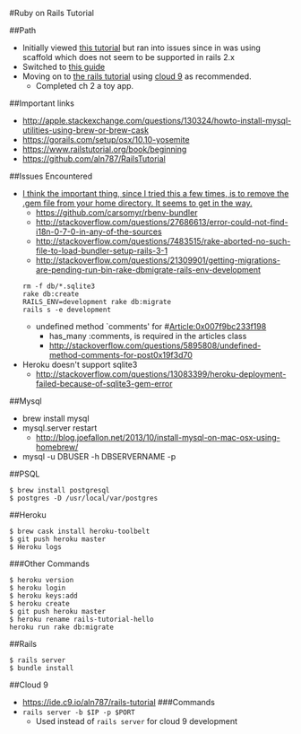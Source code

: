 #Ruby on Rails Tutorial

##Path
- Initially viewed [this tutorial](https://www.youtube.com/watch?v=Gzj723LkRJY) but ran into issues since in was using scaffold which does not seem to be supported in rails 2.x
- Switched to [this guide](http://guides.rubyonrails.org/getting_started.html)
- Moving on to [the rails tutorial](https://www.railstutorial.org/book/beginning) using [cloud 9](https://ide.c9.io/aln787/rails-tutorial) as recommended.
  - Completed ch 2 a toy app.

##Important links
- http://apple.stackexchange.com/questions/130324/howto-install-mysql-utilities-using-brew-or-brew-cask
- https://gorails.com/setup/osx/10.10-yosemite
- https://www.railstutorial.org/book/beginning
- https://github.com/aln787/RailsTutorial

##Issues Encountered
- [I think the important thing, since I tried this a few times, is to remove the .gem file from your home directory. It seems to get in the way.](http://stackoverflow.com/questions/9602806/bundler-not-working-with-rbenv-could-not-find-gem)
  - https://github.com/carsomyr/rbenv-bundler
  - http://stackoverflow.com/questions/27686613/error-could-not-find-i18n-0-7-0-in-any-of-the-sources
  - http://stackoverflow.com/questions/7483515/rake-aborted-no-such-file-to-load-bundler-setup-rails-3-1
  - http://stackoverflow.com/questions/21309901/getting-migrations-are-pending-run-bin-rake-dbmigrate-rails-env-development
  ```
  rm -f db/*.sqlite3
  rake db:create
  RAILS_ENV=development rake db:migrate
  rails s -e development
  ```
  - undefined method `comments' for #<Article:0x007f9bc233f198>
    - has_many :comments, is required in the articles class
    - http://stackoverflow.com/questions/5895808/undefined-method-comments-for-post0x19f3d70
- Heroku doesn't support sqlite3
  - http://stackoverflow.com/questions/13083399/heroku-deployment-failed-because-of-sqlite3-gem-error


##Mysql
- brew install mysql
- mysql.server restart
	- http://blog.joefallon.net/2013/10/install-mysql-on-mac-osx-using-homebrew/
- mysql -u DBUSER -h DBSERVERNAME -p

##PSQL
```
$ brew install postgresql
$ postgres -D /usr/local/var/postgres
```

##Heroku
```
$ brew cask install heroku-toolbelt
$ git push heroku master
$ Heroku logs
```
###Other Commands
```
$ heroku version
$ heroku login
$ heroku keys:add
$ heroku create
$ git push heroku master
$ heroku rename rails-tutorial-hello
heroku run rake db:migrate
```

##Rails
```
$ rails server
$ bundle install
```

##Cloud 9
- https://ide.c9.io/aln787/rails-tutorial
###Commands
- ```rails server -b $IP -p $PORT``` 
  - Used instead of ```rails server``` for cloud 9 development